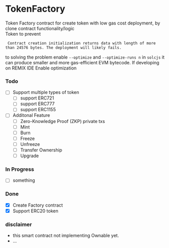 # TokenFactory
Token Factory contract for create token with low gas cost deployment, by clone contract functionality/logic  
Token to prevent  
```
 Contract creation initialization returns data with length of more than 24576 bytes. The deployment will likely fails.
```
to solving the problem enable `--optimize` and `--optimize-runs n` in `solcjs` it can produce smaller and more gas-efficient EVM bytecode.
If developing on REMIX IDE Enable optimization

### Todo

- [ ] Support multiple types of token  
  - [ ] support ERC721
  - [ ] support ERC777
  - [ ] support ERC1155
- [ ] Additonal Feature  
  - [ ] Zero-Knowledge Proof (ZKP) private txs  
  - [ ] Mint  
  - [ ] Burn  
  - [ ] Freeze  
  - [ ] Unfreeze  
  - [ ] Transfer Ownership  
  - [ ] Upgrade  

### In Progress

- [ ] something

### Done

- [x] Create Factory contract  
- [x] Support ERC20 token  

### disclaimer 
- this smart contract not implementing Ownable yet.  
- ...
